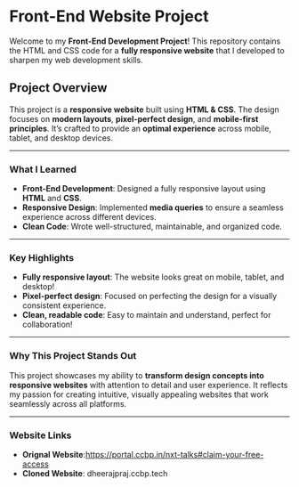 # **Front-End Website Project**

Welcome to my **Front-End Development Project**! This repository contains the HTML and CSS code for a **fully responsive website** that I developed to sharpen my web development skills. 

##  **Project Overview**  
This project is a **responsive website** built using **HTML & CSS**. The design focuses on **modern layouts**, **pixel-perfect design**, and **mobile-first principles**. It’s crafted to provide an **optimal experience** across mobile, tablet, and desktop devices. 

---

###  **What I Learned**  
- **Front-End Development**: Designed a fully responsive layout using **HTML** and **CSS**. 
- **Responsive Design**: Implemented **media queries** to ensure a seamless experience across different devices.
- **Clean Code**: Wrote well-structured, maintainable, and organized code. 

---

###  **Key Highlights**  
- **Fully responsive layout**: The website looks great on mobile, tablet, and desktop!   
- **Pixel-perfect design**: Focused on perfecting the design for a visually consistent experience.   
- **Clean, readable code**: Easy to maintain and understand, perfect for collaboration!  

---

###  **Why This Project Stands Out**  
This project showcases my ability to **transform design concepts into responsive websites** with attention to detail and user experience. It reflects my passion for creating intuitive, visually appealing websites that work seamlessly across all platforms.

---

###  **Website Links**  
- **Orignal Website**:https://portal.ccbp.in/nxt-talks#claim-your-free-access
- **Cloned Website**: dheerajpraj.ccbp.tech
